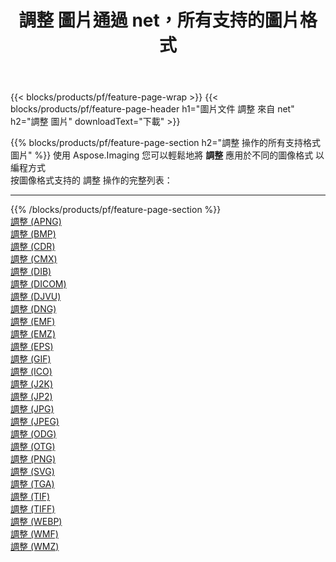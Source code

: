 ﻿---
title: 調整 圖片通過 net，所有支持的圖片格式 
weight: 3920
url: /zh-hant/net/adjust 
lang: zh-hant
langdirlevel: 2
locales: zh-hans,ja,it,ru,de,es,fr,nl,id,lt,pl,pt,vi,tr,ko,zh-hant,ar,hi,th,sv,cs,uk,he
description: 使用 Aspose.Imaging 你可以輕鬆地通過 net 獲取 調整 圖像
---

{{< blocks/products/pf/feature-page-wrap >}}
{{< blocks/products/pf/feature-page-header h1="圖片文件 調整 來自 net" h2="調整 圖片" downloadText="下載" >}}


{{% blocks/products/pf/feature-page-section  h2="調整 操作的所有支持格式 圖片" %}}
使用 Aspose.Imaging 您可以輕鬆地將 **調整** 應用於不同的圖像格式 以編程方式
<br/>
按圖像格式支持的 調整 操作的完整列表：
<hr/>
{{% /blocks/products/pf/feature-page-section %}}
<div class="container-fluid productfamilypage bg-gray">
    <div class="convertypes bg-gray agp-content section">
        <div class="container">
		<div class="row other-converters">
		    <div class='col-md-2 other-converter remove-lp remove-rp'><a href="/imaging/zh-hant/net/adjust/apng" >調整 (APNG)</a></div><div class='col-md-2 other-converter remove-lp remove-rp'><a href="/imaging/zh-hant/net/adjust/bmp" >調整 (BMP)</a></div><div class='col-md-2 other-converter remove-lp remove-rp'><a href="/imaging/zh-hant/net/adjust/cdr" >調整 (CDR)</a></div><div class='col-md-2 other-converter remove-lp remove-rp'><a href="/imaging/zh-hant/net/adjust/cmx" >調整 (CMX)</a></div><div class='col-md-2 other-converter remove-lp remove-rp'><a href="/imaging/zh-hant/net/adjust/dib" >調整 (DIB)</a></div><div class='col-md-2 other-converter remove-lp remove-rp'><a href="/imaging/zh-hant/net/adjust/dicom" >調整 (DICOM)</a></div><div class='col-md-2 other-converter remove-lp remove-rp'><a href="/imaging/zh-hant/net/adjust/djvu" >調整 (DJVU)</a></div><div class='col-md-2 other-converter remove-lp remove-rp'><a href="/imaging/zh-hant/net/adjust/dng" >調整 (DNG)</a></div><div class='col-md-2 other-converter remove-lp remove-rp'><a href="/imaging/zh-hant/net/adjust/emf" >調整 (EMF)</a></div><div class='col-md-2 other-converter remove-lp remove-rp'><a href="/imaging/zh-hant/net/adjust/emz" >調整 (EMZ)</a></div><div class='col-md-2 other-converter remove-lp remove-rp'><a href="/imaging/zh-hant/net/adjust/eps" >調整 (EPS)</a></div><div class='col-md-2 other-converter remove-lp remove-rp'><a href="/imaging/zh-hant/net/adjust/gif" >調整 (GIF)</a></div><div class='col-md-2 other-converter remove-lp remove-rp'><a href="/imaging/zh-hant/net/adjust/ico" >調整 (ICO)</a></div><div class='col-md-2 other-converter remove-lp remove-rp'><a href="/imaging/zh-hant/net/adjust/j2k" >調整 (J2K)</a></div><div class='col-md-2 other-converter remove-lp remove-rp'><a href="/imaging/zh-hant/net/adjust/jp2" >調整 (JP2)</a></div><div class='col-md-2 other-converter remove-lp remove-rp'><a href="/imaging/zh-hant/net/adjust/jpg" >調整 (JPG)</a></div><div class='col-md-2 other-converter remove-lp remove-rp'><a href="/imaging/zh-hant/net/adjust/jpeg" >調整 (JPEG)</a></div><div class='col-md-2 other-converter remove-lp remove-rp'><a href="/imaging/zh-hant/net/adjust/odg" >調整 (ODG)</a></div><div class='col-md-2 other-converter remove-lp remove-rp'><a href="/imaging/zh-hant/net/adjust/otg" >調整 (OTG)</a></div><div class='col-md-2 other-converter remove-lp remove-rp'><a href="/imaging/zh-hant/net/adjust/png" >調整 (PNG)</a></div><div class='col-md-2 other-converter remove-lp remove-rp'><a href="/imaging/zh-hant/net/adjust/svg" >調整 (SVG)</a></div><div class='col-md-2 other-converter remove-lp remove-rp'><a href="/imaging/zh-hant/net/adjust/tga" >調整 (TGA)</a></div><div class='col-md-2 other-converter remove-lp remove-rp'><a href="/imaging/zh-hant/net/adjust/tif" >調整 (TIF)</a></div><div class='col-md-2 other-converter remove-lp remove-rp'><a href="/imaging/zh-hant/net/adjust/tiff" >調整 (TIFF)</a></div><div class='col-md-2 other-converter remove-lp remove-rp'><a href="/imaging/zh-hant/net/adjust/webp" >調整 (WEBP)</a></div><div class='col-md-2 other-converter remove-lp remove-rp'><a href="/imaging/zh-hant/net/adjust/wmf" >調整 (WMF)</a></div><div class='col-md-2 other-converter remove-lp remove-rp'><a href="/imaging/zh-hant/net/adjust/wmz" >調整 (WMZ)</a></div>
                </div>
        </div>
    </div>
</div>
<br/>
